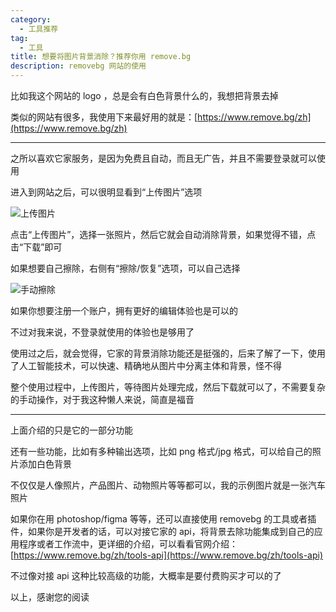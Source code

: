 ```yaml
---
category:
  - 工具推荐
tag:
  - 工具
title: 想要将图片背景消除？推荐你用 remove.bg
description: removebg 网站的使用
---
```


比如我这个网站的 logo ，总是会有白色背景什么的，我想把背景去掉

类似的网站有很多，我使用下来最好用的就是：[https://www.remove.bg/zh](https://www.remove.bg/zh)

---

之所以喜欢它家服务，是因为免费且自动，而且无广告，并且不需要登录就可以使用

进入到网站之后，可以很明显看到“上传图片”选项

![上传图片](https://vip.helloimg.com/i/2024/06/30/6680fe0c4a633.jpg)

点击“上传图片”，选择一张照片，然后它就会自动消除背景，如果觉得不错，点击“下载”即可

如果想要自己擦除，右侧有“擦除/恢复”选项，可以自己选择

![手动擦除](https://vip.helloimg.com/i/2024/06/30/6680feed9351e.jpg)

如果你想要注册一个账户，拥有更好的编辑体验也是可以的

不过对我来说，不登录就使用的体验也是够用了

使用过之后，就会觉得，它家的背景消除功能还是挺强的，后来了解了一下，使用了人工智能技术，可以快速、精确地从图片中分离主体和背景，怪不得

整个使用过程中，上传图片，等待图片处理完成，然后下载就可以了，不需要复杂的手动操作，对于我这种懒人来说，简直是福音

--- 

上面介绍的只是它的一部分功能

还有一些功能，比如有多种输出选项，比如 png 格式/jpg 格式，可以给自己的照片添加白色背景

不仅仅是人像照片，产品图片、动物照片等等都可以，我的示例图片就是一张汽车照片

如果你在用 photoshop/figma 等等，还可以直接使用 removebg 的工具或者插件，如果你是开发者的话，可以对接它家的 api，将背景去除功能集成到自己的应用程序或者工作流中，更详细的介绍，可以看看官网介绍：[https://www.remove.bg/zh/tools-api](https://www.remove.bg/zh/tools-api)

不过像对接 api 这种比较高级的功能，大概率是要付费购买才可以的了

以上，感谢您的阅读